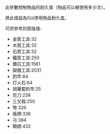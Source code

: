 此參數控制物品的耐久值（物品可以被使用多少次）。

將此值設為0以停用物品耐久度。

可供參考的原版值:

* 金質工具:32
* 木質工具:32
* 石質工具:32
* 鐵質工具:250
* 鑽石工具:1561
* 獄髓工具:2031
* 釣竿:64
* 打火石:64
* 胡蘿蔔釣竿:25
* 剪刀:238
* 三叉戟:250
* 弩:326
* 盾牌:336
* 弓:384
* 鞘翅:432